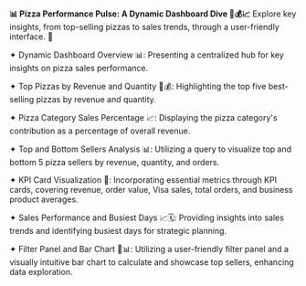 **📊 Pizza Performance Pulse: A Dynamic Dashboard Dive 🍕💰📈**
Explore key insights, from top-selling pizzas to sales trends, through a user-friendly interface. 🎯

✦ Dynamic Dashboard Overview 📊:
Presenting a centralized hub for key insights on pizza sales performance.

✦ Top Pizzas by Revenue and Quantity 🍕💰:
Highlighting the top five best-selling pizzas by revenue and quantity.

✦ Pizza Category Sales Percentage 📈:
Displaying the pizza category's contribution as a percentage of overall revenue.

✦ Top and Bottom Sellers Analysis 📊:
Utilizing a query to visualize top and bottom 5 pizza sellers by revenue, quantity, and orders.

✦ KPI Card Visualization 🎯:
Incorporating essential metrics through KPI cards, covering revenue, order value, Visa sales, total orders, and business product averages.

✦ Sales Performance and Busiest Days 📈🗓️:
Providing insights into sales trends and identifying busiest days for strategic planning.

✦ Filter Panel and Bar Chart 🔄📊:
Utilizing a user-friendly filter panel and a visually intuitive bar chart to calculate and showcase top sellers, enhancing data exploration.
